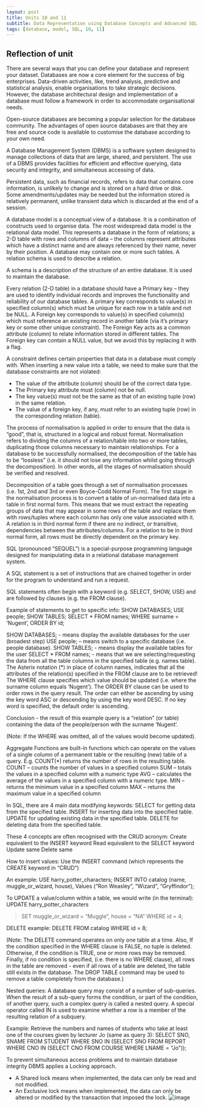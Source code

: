 ```yaml
---
layout: post
title: Units 10 and 11
subtitle: Data Representation using Database Concepts and Advanced SQL
tags: [database, model, SQL, 10, 11]
---
```


## Reflection of unit

There are several ways that you can define your database and represent your dataset.
Databases are now a core element for the success of big enterprises. Data-driven activities, like, trend analysis, predictive and statistical analysis, enable organisations to take strategic decisions. 
However, the database architectural design and implementation of a database must follow a framework in order to accommodate organisational needs.
	

Open-source databases are becoming a popular selection for the database community. The advantages of open source databases are that they are free and source code is available to customise the database according to your own need.

A Database Management System (DBMS) is a software system designed to manage collections of data that are large, shared, and persistent. The use of a DBMS provides facilities for efficient and effective querying, data security and integrity, and simultaneous accessing of data.

Persistent data, such as financial records, refers to data that contains core information, is unlikely to change and is stored on a hard drive or disk. Some amendments/updates may be needed but the information stored is relatively permanent, unlike transient data which is discarded at the end of a session.

A database model is a conceptual view of a database. It is a combination of constructs used to organise data.
The most widespread data model is the relational data model. This represents a database in the form of relations; a 2-D table with rows and columns of data – the columns represent attributes which have a distinct name and are always referenced by their name, never by their position. A database may contain one or more such tables. A relation schema is used to describe a relation.

A schema is a description of the structure of an entire database. It is used to maintain the database.

Every relation (2-D table) in a database should have a Primary key – they are used to identify individual records and improves the functionality and reliability of our database tables. A primary key corresponds to value(s) in specified column(s) which must be unique for each row in a table and not be NULL. 
A Foreign key corresponds to value(s) in specified column(s) which must reference an existing record in another table (via it’s primary key or some other unique constraint). The Foreign Key acts as a common attribute (column) to relate information stored in different tables. The Foreign key can contain a NULL value, but we avoid this by replacing it with a flag. 

A constraint defines certain properties that data in a database must comply with. 
When inserting a new value into a table, we need to make sure that the database constraints are not violated:
-	The value of the attribute (column) should be of the correct data type.
-	The Primary key attribute must (column) not be null.
-	The key value(s) must not be the same as that of an existing tuple (row) in the same relation.
-	The value of a foreign key, if any, must refer to an existing tuple (row) in the corresponding relation (table).

The process of normalisation is applied in order to ensure that the data is “good”, that is, structured in a logical and robust format.
Normalisation refers to dividing the columns of a relation/table into two or more tables, duplicating those columns necessary to maintain relationships.
For a database to be successfully normalised, the decomposition of the table has to be “lossless” (i.e. it should not lose any information whilst going through the decomposition). In other words, all the stages of normalisation should be verified and resolved.

Decomposition of a table goes through a set of normalisation processes (i.e. 1st, 2nd and 3rd or even Boyce-Codd Normal Form). The first stage in the normalisation process is to convert a table of un-normalised data into a table in first normal form. This means that we must extract the repeating groups of data that may appear in some rows of the table and replace them with rows/tuples where each column has only one value associated with it.
A relation is in third normal form if there are no indirect, or transitive, dependencies between the attributes/columns. For a relation to be in third normal form, all rows must be directly dependent on the primary key.



SQL (pronounced “SEQUEL”) is a special-purpose programming language designed for manipulating data in a relational database management system.


A SQL statement is a set of instructions that are chained together in order for the program to understand and run a request.

SQL statements often begin with a keyword (e.g. SELECT, SHOW, USE) and are followed by clauses (e.g. the FROM clause).

Example of statements to get to specific info:
SHOW DATABASES;
USE people;
SHOW TABLES;
SELECT * FROM names;
WHERE surname = ‘Nugent’,
ORDER BY id;

SHOW DATABASES; - means display the available databases for the user (broadest step)
USE people; – means switch to a specific database (i.e. people database).
SHOW TABLES; - means display the available tables for the user
SELECT * FROM names; - means that we are selecting/requesting the data from all the table columns in the specified table (e.g. names table). The Asterix notation (*) in place of column names, indicates that all the attributes of the relation(s) specified in the FROM clause are to be retrieved!
The WHERE clause specifies which value should be updated (i.e. where the surname column equals ‘Nugent’).
The ORDER BY clause can be used to order rows in the query result. The order can either be ascending by using the key word ASC or descending by using the key word DESC. If no key word is specified, the default order is ascending.


Conclusion - the result of this example query is a “relation” (or table) containing the data of the people/person with the surname ‘Nugent’.

(Note: If the WHERE was omitted, all of the values would become updated).




Aggregate Functions are built-in functions which can operate on the values of a single column of a permanent table or the resulting (new) table of a query.
E.g. COUNT(*) returns the number of rows in the resulting table.
COUNT – counts the number of values in a specified column 
SUM – totals the values in a specified column with a numeric type
AVG – calculates the average of the values in a specified column with a numeric type.
MIN – returns the minimum value in a specified column
MAX – returns the maximum value in a specified column


In SQL, there are 4 main data modifying keywords:
SELECT for getting data from the specified table.
INSERT for inserting data into the specified table.
UPDATE for updating existing data in the specified table.
DELETE for deleting data from the specified table.


These 4 concepts are often recognised with the CRUD acronym:
Create equivalent to the INSERT keyword
Read equivalent to the SELECT keyword
Update same
Delete same


How to insert values:
Use the INSERT command (which represents the CREATE  keyword in “CRUD”)

An example:
USE harry_potter_characters;
INSERT INTO catalog (name, muggle_or_wizard, house),
Values (“Ron Weasley”, “Wizard”, “Gryffindor”);


To UPDATE a value/column within a table, we would write (in the terminal):
UPDATE harry_potter_characters
> SET muggle_or_wizard = “Muggle”, 
> house = “NA”
> WHERE id = 4;


DELETE example:
DELETE FROM catalog
WHERE id = 8;

(Note: The DELETE command operates on only one table at a time. Also, If the condition specified in the WHERE clause is FALSE, no tuple is deleted. Otherwise, if the condition is TRUE, one or more rows may be removed. Finally, if no condition is specified, (i.e. there is no WHERE clause), all rows in the table are removed - even if all rows of a table are deleted, the table still exists in the database. The DROP TABLE command may be used to remove a table completely from the database.)


Nested queries:
A database query may consist of a number of sub-queries. When the result of a sub-query forms the condition, or part of the condition, of another query, such a complex query is called a nested query. A special operator called IN is used to examine whether a row is a member of the resulting relation of a subquery.

Example:
Retrieve the numbers and names of students who take at least one of the courses given by lecturer Jo (same as query 3):
SELECT SNO, SNAME FROM STUDENT
WHERE SNO IN
           (SELECT SNO FROM REPORT
           WHERE CNO IN
                       (SELECT CNO FROM COURSE
                       WHERE LNAME = “Jo"));




To prevent simultaneous access problems and to maintain database integrity DBMS applies a Locking approach. 

-	A Shared lock means when implemented, the data can only be read and not modified. 
-	An Exclusive lock means when implemented, the data can only be altered or modified by the transaction that imposed the lock. 
![image](https://user-images.githubusercontent.com/119634822/230736869-99120312-45e0-429a-8998-4703d6a7827f.png)
